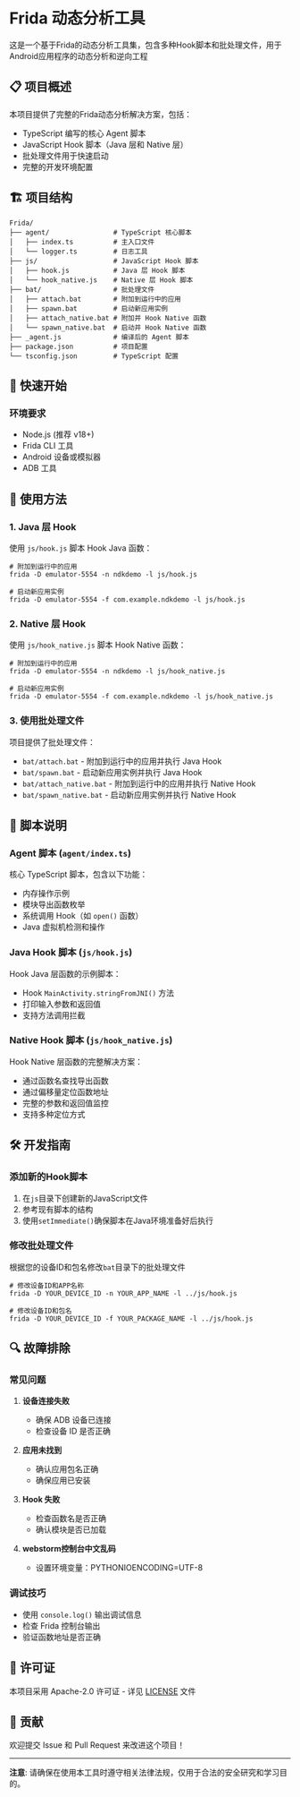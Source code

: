 # Frida 动态分析工具

这是一个基于Frida的动态分析工具集，包含多种Hook脚本和批处理文件，用于Android应用程序的动态分析和逆向工程

## 📋 项目概述

本项目提供了完整的Frida动态分析解决方案，包括：
- TypeScript 编写的核心 Agent 脚本
- JavaScript Hook 脚本（Java 层和 Native 层）
- 批处理文件用于快速启动
- 完整的开发环境配置

## 🏗️ 项目结构

```
Frida/
├── agent/                # TypeScript 核心脚本
│   ├── index.ts          # 主入口文件
│   └── logger.ts         # 日志工具
├── js/                   # JavaScript Hook 脚本
│   ├── hook.js           # Java 层 Hook 脚本
│   └── hook_native.js    # Native 层 Hook 脚本
├── bat/                  # 批处理文件
│   ├── attach.bat        # 附加到运行中的应用
│   ├── spawn.bat         # 启动新应用实例
│   ├── attach_native.bat # 附加并 Hook Native 函数
│   └── spawn_native.bat  # 启动并 Hook Native 函数
├── _agent.js             # 编译后的 Agent 脚本
├── package.json          # 项目配置
└── tsconfig.json         # TypeScript 配置
```

## 🚀 快速开始

### 环境要求

- Node.js (推荐 v18+)
- Frida CLI 工具
- Android 设备或模拟器
- ADB 工具

## 📱 使用方法

### 1. Java 层 Hook

使用 `js/hook.js` 脚本 Hook Java 函数：

```
# 附加到运行中的应用
frida -D emulator-5554 -n ndkdemo -l js/hook.js

# 启动新应用实例
frida -D emulator-5554 -f com.example.ndkdemo -l js/hook.js
```

### 2. Native 层 Hook

使用 `js/hook_native.js` 脚本 Hook Native 函数：

```
# 附加到运行中的应用
frida -D emulator-5554 -n ndkdemo -l js/hook_native.js

# 启动新应用实例
frida -D emulator-5554 -f com.example.ndkdemo -l js/hook_native.js
```

### 3. 使用批处理文件

项目提供了批处理文件：

- `bat/attach.bat` - 附加到运行中的应用并执行 Java Hook
- `bat/spawn.bat` - 启动新应用实例并执行 Java Hook
- `bat/attach_native.bat` - 附加到运行中的应用并执行 Native Hook
- `bat/spawn_native.bat` - 启动新应用实例并执行 Native Hook

## 🔧 脚本说明

### Agent 脚本 (`agent/index.ts`)

核心 TypeScript 脚本，包含以下功能：
- 内存操作示例
- 模块导出函数枚举
- 系统调用 Hook（如 `open()` 函数）
- Java 虚拟机检测和操作

### Java Hook 脚本 (`js/hook.js`)

Hook Java 层函数的示例脚本：
- Hook `MainActivity.stringFromJNI()` 方法
- 打印输入参数和返回值
- 支持方法调用拦截

### Native Hook 脚本 (`js/hook_native.js`)

Hook Native 层函数的完整解决方案：
- 通过函数名查找导出函数
- 通过偏移量定位函数地址
- 完整的参数和返回值监控
- 支持多种定位方式

## 🛠️ 开发指南

### 添加新的Hook脚本

1. 在`js`目录下创建新的JavaScript文件
2. 参考现有脚本的结构
3. 使用`setImmediate()`确保脚本在Java环境准备好后执行

### 修改批处理文件

根据您的设备ID和包名修改`bat`目录下的批处理文件

```batch
# 修改设备ID和APP名称
frida -D YOUR_DEVICE_ID -n YOUR_APP_NAME -l ../js/hook.js

# 修改设备ID和包名
frida -D YOUR_DEVICE_ID -f YOUR_PACKAGE_NAME -l ../js/hook.js
```

## 🔍 故障排除

### 常见问题

1. **设备连接失败**
   - 确保 ADB 设备已连接
   - 检查设备 ID 是否正确

2. **应用未找到**
   - 确认应用包名正确
   - 确保应用已安装

3. **Hook 失败**
   - 检查函数名是否正确
   - 确认模块是否已加载

4. **webstorm控制台中文乱码**
   - 设置环境变量：PYTHONIOENCODING=UTF-8

### 调试技巧

- 使用 `console.log()` 输出调试信息
- 检查 Frida 控制台输出
- 验证函数地址是否正确

## 📄 许可证

本项目采用 Apache-2.0 许可证 - 详见 [LICENSE](LICENSE) 文件

## 🤝 贡献

欢迎提交 Issue 和 Pull Request 来改进这个项目！

---

**注意**: 请确保在使用本工具时遵守相关法律法规，仅用于合法的安全研究和学习目的。
